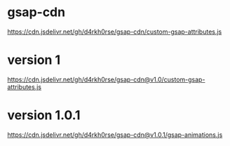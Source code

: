 # gsap-cdn

https://cdn.jsdelivr.net/gh/d4rkh0rse/gsap-cdn/custom-gsap-attributes.js

# version 1

https://cdn.jsdelivr.net/gh/d4rkh0rse/gsap-cdn@v1.0/custom-gsap-attributes.js

# version 1.0.1

https://cdn.jsdelivr.net/gh/d4rkh0rse/gsap-cdn@v1.0.1/gsap-animations.js
